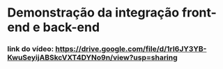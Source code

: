 # Demonstração da integração front-end e back-end

### link do vídeo: https://drive.google.com/file/d/1rI6JY3YB-KwuSeyijABSkcVXT4DYNo9n/view?usp=sharing
